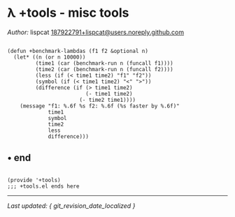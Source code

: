 # λ +tools - misc tools

*Author:* lispcat <187922791+lispcat@users.noreply.github.com><br>


```emacs-lisp

(defun +benchmark-lambdas (f1 f2 &optional n)
  (let* ((n (or n 10000))
         (time1 (car (benchmark-run n (funcall f1))))
         (time2 (car (benchmark-run n (funcall f2))))
         (less (if (< time1 time2) "f1" "f2"))
         (symbol (if (< time1 time2) "<" ">"))
         (difference (if (> time1 time2)
                         (- time1 time2)
                       (- time2 time1))))
    (message "f1: %.6f %s f2: %.6f (%s faster by %.6f)"
             time1
             symbol
             time2
             less
             difference)))

```

## • end

```emacs-lisp

(provide '+tools)
;;; +tools.el ends here
```



---

*Last updated: { git_revision_date_localized }*
